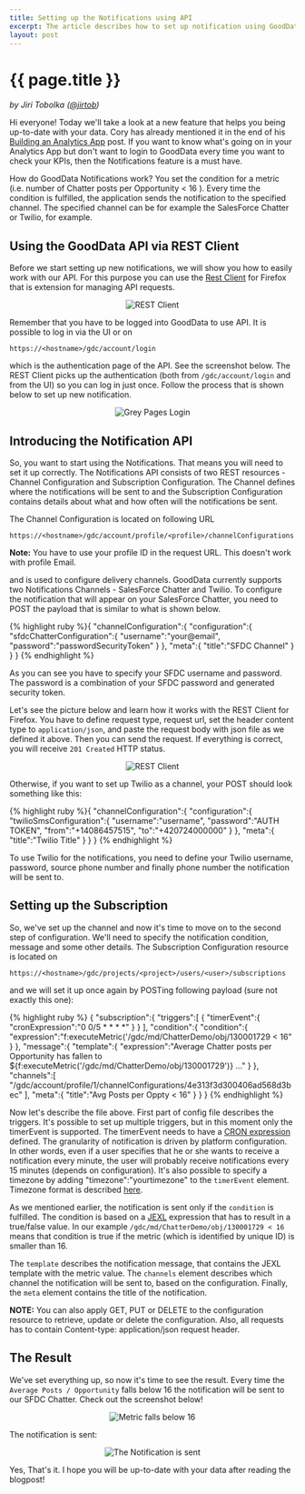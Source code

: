 ```yaml
---
title: Setting up the Notifications using API
excerpt: The article describes how to set up notification using GoodData Notifications API
layout: post
---
```


# {{ page.title }}

_by Jiri Tobolka ([@jirtob](http://twitter.com/jirtob))_

Hi everyone! Today we'll take a look at a new feature that helps you being up-to-date with your data. Cory has already mentioned it in the end of his [Building an Analytics App](http://www.gooddata.com/blog/building-an-app-part-2) post. If you want to know what's going on in your Analytics App but don't want to login to GoodData every time you want to check your KPIs, then the Notifications feature is a must have.

How do GoodData Notifications work? You set the condition for a metric (i.e. number of Chatter posts per Opportunity < 16 ). Every time the condition is fulfilled, the application sends the notification to the specified channel. The specified channel can be for example the SalesForce Chatter or Twilio, for example.

## Using the GoodData API via REST Client

Before we start setting up new notifications, we will show you how to easily work with our API. For this purpose you can use the [Rest Client](https://addons.mozilla.org/en-US/firefox/addon/restclient/) for Firefox that is extension for managing API requests. 

<p>
<center><img src="{{ site.root }}/images/posts/rest-client-addon.png" alt="REST Client"></center>
</p>

Remember that you have to be logged into GoodData to use API. It is possible to log in via the UI or on 

`https://<hostname>/gdc/account/login`

which is the authentication page of the API. See the screenshot below. The REST Client picks up the authentication (both from `/gdc/account/login` and from the UI) so you can log in just once. Follow the process that is shown below to set up new notification.

<p>
<center><img src="{{ site.root }}/images/posts/login-page-api.png" alt="Grey Pages Login"></center>
</p>

## Introducing the Notification API

So, you want to start using the Notifications. That means you will need to set it up correctly. The Notifications API consists of two REST resources - Channel Configuration and Subscription Configuration. The Channel defines where the notifications will be sent to and the Subscription Configuration contains details about what and how often will the notifications be sent.

The Channel Configuration is located on following URL 

`https://<hostname>/gdc/account/profile/<profile>/channelConfigurations`

**Note:** You have to use your profile ID in the request URL. This doesn't work with profile Email.

and is used to configure delivery channels. GoodData currently supports two Notifications Channels - SalesForce Chatter and Twilio. To configure the notification that will appear on your SalesForce Chatter, you need to POST the payload that is similar to what is shown below.

{% highlight ruby %}{
   "channelConfiguration":{
      "configuration":{
         "sfdcChatterConfiguration":{
            "username":"your@email",
            "password":"passwordSecurityToken"
         }
      },
      "meta":{
         "title":"SFDC Channel"
      }
   }
}
{% endhighlight %}

As you can see you have to specify your SFDC username and password. The password is a combination of your SFDC password and generated security token.

Let's see the picture below and learn how it works with the REST Client for Firefox. You have to define request type, request url, set the header content type to `application/json`, and paste the request body with json file as we defined it above. Then you can send the request. If everything is correct, you will receive `201 Created` HTTP status.

<p>
<center><img src="{{ site.root }}/images/posts/rest-client.png" alt="REST Client"></center>
</p>

Otherwise, if you want to set up Twilio as a channel, your POST should look something like this:

{% highlight ruby %}{
   "channelConfiguration":{
      "configuration":{
         "twilioSmsConfiguration":{
            "username":"username",
            "password":"AUTH TOKEN",
            "from":"+14086457515",
            "to":"+420724000000"
         }
      },
      "meta":{
         "title":"Twilio Title"
      }
   }
}
{% endhighlight %}

To use Twilio for the notifications, you need to define your Twilio username, password, source phone number and finally phone number the notification will be sent to.

## Setting up the Subscription

So, we've set up the channel and now it's time to move on to the second step of configuration. We'll need to specify the notification condition, message and some other details. The Subscription Configuration resource is located on

`https://<hostname>/gdc/projects/<project>/users/<user>/subscriptions`

and we will set it up once again by POSTing following payload (sure not exactly this one):

{% highlight ruby %}
{
   "subscription":{
      "triggers":[
         {
            "timerEvent":{
               "cronExpression":"0 0/5 * * * *"
            }
         }
      ],
      "condition":{
         "condition":{
            "expression":"f:executeMetric('/gdc/md/ChatterDemo/obj/130001729 < 16"
         }
      },
      "message":{
         "template":{
            "expression":"Average Chatter posts per Opportunity has fallen to ${f:executeMetric('/gdc/md/ChatterDemo/obj/130001729')} ..."
         }
      },
      "channels":[
         "/gdc/account/profile/1/channelConfigurations/4e313f3d300406ad568d3bec"
      ],
      "meta":{
         "title":"Avg Posts per Oppty < 16"
      }
   }
}
{% endhighlight %}

Now let's describe the file above. First part of config file describes the triggers. It's possible to set up multiple triggers, but in this moment only the timerEvent is supported. The timerEvent needs to have a [CRON expression](http://static.springsource.org/spring/docs/3.0.x/javadoc-api/org/springframework/scheduling/support/CronSequenceGenerator.html) defined. The granularity of notification is driven by platform configuration. In other words, even if a user specifies that he or she wants to receive a notification every minute, the user will probably receive notifications every 15 minutes (depends on configuration). It's also possible to specify a timezone by adding "timezone":"yourtimezone" to the `timerEvent` element. Timezone format is described [here](http://download.oracle.com/javase/6/docs/api/java/util/TimeZone.html).

As we mentioned earlier, the notification is sent only if the `condition` is fulfilled. The condition is based on a [JEXL](http://commons.apache.org/jexl/) expression that has to result in a true/false value. In our example `/gdc/md/ChatterDemo/obj/130001729 < 16` means that condition is true if the metric (which is identified by unique ID) is smaller than 16. 

The `template` describes the notification message, that contains the JEXL template with the metric value. The `channels` element describes which channel the notification will be sent to, based on the configuration. Finally, the `meta` element contains the title of the notification.

**NOTE:** You can also apply GET, PUT or DELETE to the configuration resource to retrieve, update or delete the configuration. Also, all requests has to contain Content-type: application/json request header. 

## The Result

We've set everything up, so now it's time to see the result. Every time the `Average Posts / Opportunity` falls below 16 the notification will be sent to our SFDC Chatter. Check out the screenshot below!

<p>
<center><img src="{{ site.root }}/images/posts/notification.jpg" alt="Metric falls below 16"></center>
</p>

The notification is sent:

<p>
<center><img src="{{ site.root }}/images/posts/notification2.jpg" alt="The Notification is sent"></center>
</p>

Yes, That's it. I hope you will be up-to-date with your data after reading the blogpost!


